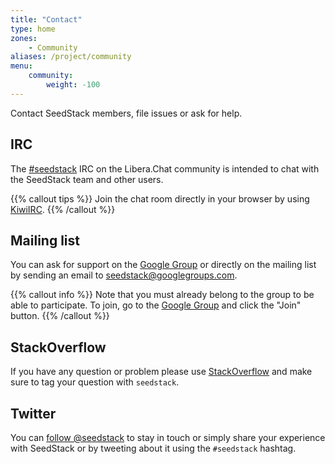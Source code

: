 ```yaml
---
title: "Contact"
type: home
zones:
    - Community
aliases: /project/community    
menu:
    community:
        weight: -100
---
```


Contact SeedStack members, file issues or ask for help.<!--more-->
  
## IRC

The [#seedstack](irc://irc.libera.chat/#seedstack) IRC on the Libera.Chat community is intended to chat with the SeedStack 
team and other users.

{{% callout tips %}}
Join the chat room directly in your browser by using [KiwiIRC](https://kiwiirc.com/client/irc.libera.chat#seedstack).
{{% /callout %}}

## Mailing list

You can ask for support on the [Google Group](https://groups.google.com/forum/#!forum/seedstack) or directly on the 
mailing list by sending an email to [seedstack@googlegroups.com](mailto:seedstack@googlegroups.com). 

{{% callout info %}}
Note that you must already belong to the group to be able to participate. To join, go to the [Google Group](https://groups.google.com/forum/#!forum/seedstack)
and click the "Join" button.
{{% /callout %}}
 
## StackOverflow

If you have any question or problem please use [StackOverflow](http://stackoverflow.com/) and make sure to tag your 
question with `seedstack`.

## Twitter

You can [follow @seedstack](https://twitter.com/intent/follow?screen_name=seedstack) to stay in touch or simply share 
your experience with SeedStack or by tweeting about it using the `#seedstack` hashtag.
